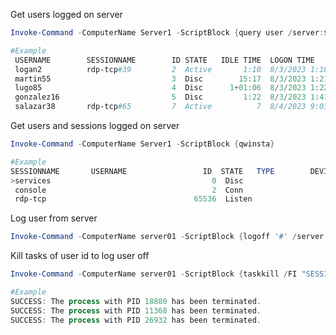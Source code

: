 Get users logged on server
```powershell
Invoke-Command -ComputerName Server1 -ScriptBlock {query user /server:$SERVER}
```
```powershell
#Example
 USERNAME        SESSIONNAME        ID STATE   IDLE TIME  LOGON TIME
 logan2          rdp-tcp#39         2  Active       1:10  8/3/2023 1:18 PM
 martin55                           3  Disc        15:17  8/3/2023 1:21 PM
 lugo85                             4  Disc      1+01:06  8/3/2023 1:22 PM
 gonzalez16                         5  Disc         1:22  8/3/2023 1:41 PM
 salazar38       rdp-tcp#65         7  Active          7  8/4/2023 9:03 AM
```


Get users and sessions logged on server
```powershell
Invoke-Command -ComputerName Server1 -ScriptBlock {qwinsta}
```
```powershell
#Example
SESSIONNAME       USERNAME                 ID  STATE   TYPE        DEVICE
>services                                    0  Disc
 console                                     2  Conn
 rdp-tcp                                 65536  Listen
```
Log user from server
```powershell
Invoke-Command -ComputerName server01 -ScriptBlock {logoff '#' /server:$SERVER}
```

Kill tasks of user id to log user off
```powershell
Invoke-Command -ComputerName server01 -ScriptBlock {taskkill /FI "SESSION eq ID#" /F}
```
```powershell
#Example
SUCCESS: The process with PID 18880 has been terminated.
SUCCESS: The process with PID 11368 has been terminated.
SUCCESS: The process with PID 26932 has been terminated.
```
